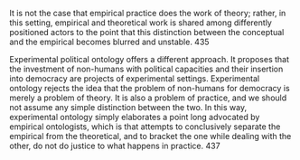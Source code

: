 It is not the case that empirical practice does the work of theory; rather, in this setting, empirical and theoretical work is shared among differently positioned actors to the point that this distinction between the conceptual and the empirical becomes blurred and unstable. 435


Experimental political ontology offers a different approach. It proposes that the investment of non-humans with political capacities and their insertion into democracy are projects of experimental settings. Experimental ontology rejects the idea that the problem of non-humans for democracy is merely a problem of theory. It is also a problem of practice, and we should not assume any simple distinction between the two. In this way, experimental ontology simply elaborates a point long advocated by empirical ontologists, which is that attempts to conclusively separate the empirical from the theoretical, and to bracket the one while dealing with the other, do not do justice to what happens in practice. 437
